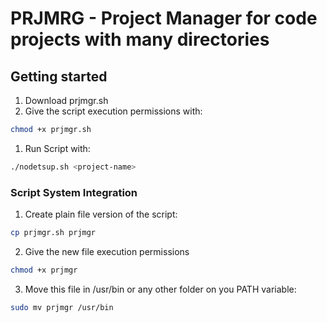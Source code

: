 # PRJMRG - Project Manager for code projects with many directories

## Getting started

1. Download prjmgr.sh
1. Give the script execution permissions with:

```bash
chmod +x prjmgr.sh
```

1. Run Script with:

```bash
./nodetsup.sh <project-name>
```

### Script System Integration

1. Create plain file version of the script:

```bash
cp prjmgr.sh prjmgr
```

2. Give the new file execution permissions

```bash
chmod +x prjmgr
```

3. Move this file in /usr/bin or any other folder on you PATH variable:

```bash
sudo mv prjmgr /usr/bin
```
